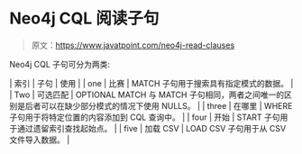 # Neo4j CQL 阅读子句

> 原文：<https://www.javatpoint.com/neo4j-read-clauses>

Neo4j CQL 子句可分为两类:

| 索引 | 子句 | 使用 |
| one | 比赛 | MATCH 子句用于搜索具有指定模式的数据。 |
| Two | 可选匹配 | OPTIONAL MATCH 与 MATCH 子句相同，两者之间唯一的区别是后者可以在缺少部分模式的情况下使用 NULLS。 |
| three | 在哪里 | WHERE 子句用于将特定位置的内容添加到 CQL 查询中。 |
| four | 开始 | START 子句用于通过遗留索引查找起始点。 |
| five | 加载 CSV | LOAD CSV 子句用于从 CSV 文件导入数据。 |